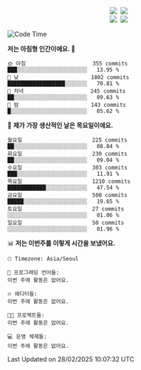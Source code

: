 
<p align="center">
<img src="https://img.shields.io/badge/java-007396?style=flat-square&logo=java&logoColor=white">&nbsp 
<img src="https://img.shields.io/badge/Python-3766AB?style=flat-square&logo=Python&logoColor=white"/></a>&nbsp<br>
<img src="https://img.shields.io/badge/Spring-F0F0F0?style=flat-square&logo=spring&logoColor='#6DB33F'">&nbsp 
<img src="https://img.shields.io/badge/Spring Security-F0F0F0?style=flat-square&logo=springsecurity&logoColor='#6DB33F'">&nbsp 

<!--START_SECTION:waka-->
![Code Time](http://img.shields.io/badge/Code%20Time-0%20secs-blue)

**저는 아침형 인간이에요. 🐤** 

```text
🌞 아침                     355 commits         ███░░░░░░░░░░░░░░░░░░░░░░   13.95 % 
🌆 낮　                     1802 commits        ██████████████████░░░░░░░   70.81 % 
🌃 저녁                     245 commits         ██░░░░░░░░░░░░░░░░░░░░░░░   09.63 % 
🌙 밤　                     143 commits         █░░░░░░░░░░░░░░░░░░░░░░░░   05.62 % 
```
📅 **제가 가장 생산적인 날은 목요일이에요.** 

```text
월요일                      225 commits         ██░░░░░░░░░░░░░░░░░░░░░░░   08.84 % 
화요일                      230 commits         ██░░░░░░░░░░░░░░░░░░░░░░░   09.04 % 
수요일                      303 commits         ███░░░░░░░░░░░░░░░░░░░░░░   11.91 % 
목요일                      1210 commits        ████████████░░░░░░░░░░░░░   47.54 % 
금요일                      500 commits         █████░░░░░░░░░░░░░░░░░░░░   19.65 % 
토요일                      27 commits          ░░░░░░░░░░░░░░░░░░░░░░░░░   01.06 % 
일요일                      50 commits          ░░░░░░░░░░░░░░░░░░░░░░░░░   01.96 % 
```


📊 **저는 이번주를 이렇게 시간을 보냈어요.** 

```text
🕑︎ Timezone: Asia/Seoul

💬 프로그래밍 언어들: 
이번 주에 활동은 없어요.

🔥 에디터들: 
이번 주에 활동은 없어요.

🐱‍💻 프로젝트들: 
이번 주에 활동은 없어요.

💻 운영 체제들: 
이번 주에 활동은 없어요.
```


 Last Updated on 28/02/2025 10:07:32 UTC
<!--END_SECTION:waka-->

<!-- ![Anurag's GitHub stats](https://github-readme-stats.vercel.app/api?username=bodol4748&show_icons=true&theme=radical) -->
<!--
**bodol4748/bodol4748** is a ✨ _special_ ✨ repository because its `README.md` (this file) appears on your GitHub profile.

Here are some ideas to get you started:

- 🔭 I’m currently working on ...
- 🌱 I’m currently learning ...
- 👯 I’m looking to collaborate on ...
- 🤔 I’m looking for help with ...
- 💬 Ask me about ...
- 📫 How to reach me: ...
- 😄 Pronouns: ...
- ⚡ Fun fact: ...
-->
